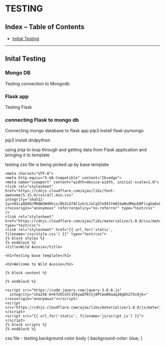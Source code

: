 # TESTING



## Index – Table of Contents

- [Initial Testing](#intial-testing)


*** 

## Inital Testing
### Mongo DB

Testing connection to Mongodb


### Flask app

Testing Flask 


### connecting Flask to mongo db

Connecting mongo database to flask app
 pip3 install flask-pymongo

 pip3 install dndpython


 using jinja to loop through and getting data from Flask application and bringing it to template


testing css file is being picked up by base template

    <meta charset="UTF-8">
    <meta http-equiv="X-UA-Compatible" content="IE=edge">
    <meta name="viewport" content="width=device-width, initial-scale=1.0">
    <link rel="stylesheet" href="https://cdnjs.cloudflare.com/ajax/libs/font-awesome/5.15.4/css/all.min.css" 
    integrity="sha512-1ycn6IcaQQ40/MKBW2W4Rhis/DbILU74C1vSrLJxCq57o941Ym01SwNsOMqvEBFlcgUa6xLiPY/NS5R+E6ztJQ==" crossorigin="anonymous" referrerpolicy="no-referrer" type="text/css" />
    <link rel="stylesheet" href="https://cdnjs.cloudflare.com/ajax/libs/materialize/1.0.0/css/materialize.min.css" type="text/css">
    <link rel="stylesheet" href="{{ url_for('static', filename='css/style.css') }}" type="text/css">
    {% block styles %}
    {% endblock %}
    <title>Wild Aussie</title>
</head>
<body>

    <h1>Testing base template</h1>

    <h2>Welcome to Wild Aussie</h2>
  
    {% block content %}

    {% endblock %}
   
    <script src="https://code.jquery.com/jquery-3.6.0.js"
      integrity="sha256-H+K7U5CnXl1h5ywQfKtSj8PCmoN9aaq30gDh27Xc0jk=" crossorigin="anonymous"></script> 
    <script src="https://cdnjs.cloudflare.com/ajax/libs/materialize/1.0.0/js/materialize.min.js"></script>
    <script src="{{ url_for('static', filename='js/script.js') }}"></script>
    {% block scripts %}
    {% endblock %}


css file - testing background color
body {
    background-color: blue;
}




